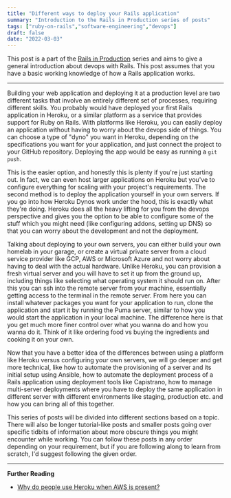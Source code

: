 ```yaml
---
title: "Different ways to deploy your Rails application"
summary: "Introduction to the Rails in Production series of posts"
tags: ["ruby-on-rails","software-engineering","devops"]
draft: false
date: "2022-03-03"
---
```


This post is a part of the [Rails in Production](/blog/rails-in-production) series and aims to give a general introduction about devops with Rails. This post assumes that you have a basic working knowledge of how a Rails application works.

---

Building your web application and deploying it at a production level are two different tasks that involve an entirely different set of processes, requiring different skills. You probably would have deployed your first Rails application in Heroku, or a similar platform as a service that provides support for Ruby on Rails. With platforms like Heroku, you can easily deploy an application without having to worry about the devops side of things. You can choose a type of "dyno" you want in Heroku, depending on the specifications you want for your application, and just connect the project to your GitHub repository. Deploying the app would be easy as running a `git push`. 

This is the easier option, and honestly this is plenty if you're just starting out. In fact, we can even host larger applications on Heroku but you've to configure everything for scaling with your project's requirements. The second method is to deploy the application yourself in your own servers. If you go into how Heroku Dynos work under the hood, this is exactly what they're doing. Heroku does all the heavy lifting for you from the devops perspective and gives you the option to be able to configure some of the stuff which you might need (like configuring addons, setting up DNS) so that you can worry about the development and not the deployment. 

Talking about deploying to your own servers, you can either build your own homelab in your garage, or create a virtual private server from a cloud service provider like GCP, AWS or Microsoft Azure and not worry about having to deal with the actual hardware. Unlike Heroku, you can provision a fresh virtual server and you will have to set it up from the ground up, including things like selecting what operating system it should run on. After this you can ssh into the remote server from your machine, essentially getting access to the terminal in the remote server. From here you can install whatever packages you want for your application to run, clone the application and start it by running the Puma server, similar to how you would start the application in your local machine. The difference here is that you get much more finer control over what you wanna do and how you wanna do it. Think of it like ordering food vs buying the ingredients and cooking it on your own. 

Now that you have a better idea of the differences between using a platform like Heroku versus configuring your own servers, we will go deeper and get more technical, like how to automate the provisioning of a server and its initial setup using Ansible, how to automate the deployment process of a Rails application using deployment tools like Capistrano, how to manage multi-server deployments where you have to deploy the same application in different server with different environments like staging, production etc. and how you can bring all of this together. 

This series of posts will be divided into different sections based on a topic. There will also be longer tutorial-like posts and smaller posts going over specific tidbits of information about more obscure things you might encounter while working. You can follow these posts in any order depending on your requirement, but if you are following along to learn from scratch, I'd suggest following the given order.

---

**Further Reading**

- [Why do people use Heroku when AWS is present?](https://stackoverflow.com/questions/9802259/why-do-people-use-heroku-when-aws-is-present-what-distinguishes-heroku-from-aws)